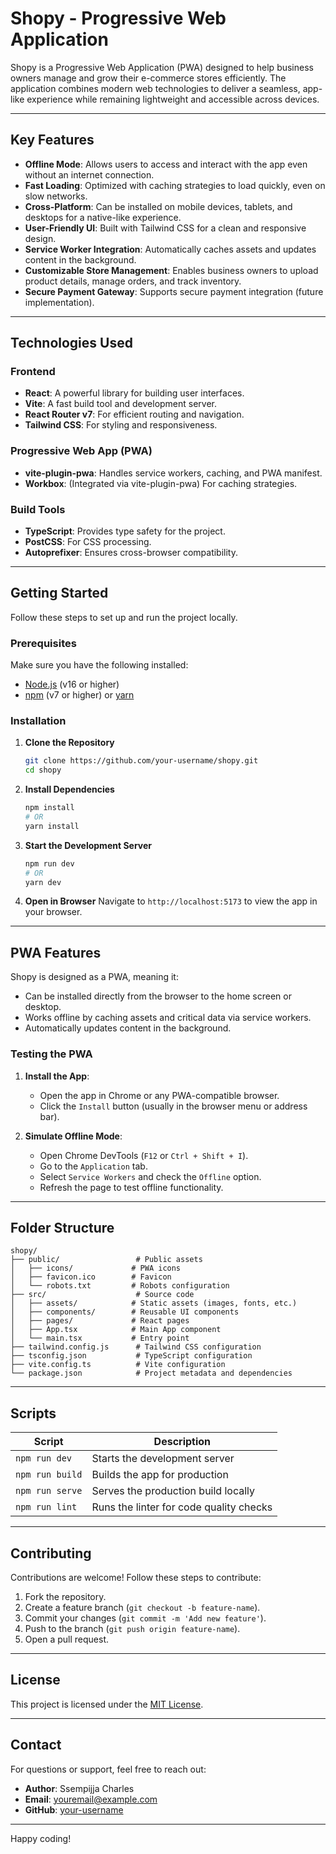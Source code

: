 # Shopy - Progressive Web Application

Shopy is a Progressive Web Application (PWA) designed to help business owners manage and grow their e-commerce stores efficiently. The application combines modern web technologies to deliver a seamless, app-like experience while remaining lightweight and accessible across devices.

---

## **Key Features**

- **Offline Mode**: Allows users to access and interact with the app even without an internet connection.
- **Fast Loading**: Optimized with caching strategies to load quickly, even on slow networks.
- **Cross-Platform**: Can be installed on mobile devices, tablets, and desktops for a native-like experience.
- **User-Friendly UI**: Built with Tailwind CSS for a clean and responsive design.
- **Service Worker Integration**: Automatically caches assets and updates content in the background.
- **Customizable Store Management**: Enables business owners to upload product details, manage orders, and track inventory.
- **Secure Payment Gateway**: Supports secure payment integration (future implementation).

---

## **Technologies Used**

### **Frontend**
- **React**: A powerful library for building user interfaces.
- **Vite**: A fast build tool and development server.
- **React Router v7**: For efficient routing and navigation.
- **Tailwind CSS**: For styling and responsiveness.

### **Progressive Web App (PWA)**
- **vite-plugin-pwa**: Handles service workers, caching, and PWA manifest.
- **Workbox**: (Integrated via vite-plugin-pwa) For caching strategies.

### **Build Tools**
- **TypeScript**: Provides type safety for the project.
- **PostCSS**: For CSS processing.
- **Autoprefixer**: Ensures cross-browser compatibility.

---

## **Getting Started**

Follow these steps to set up and run the project locally.

### **Prerequisites**

Make sure you have the following installed:

- [Node.js](https://nodejs.org/) (v16 or higher)
- [npm](https://www.npmjs.com/) (v7 or higher) or [yarn](https://yarnpkg.com/)

### **Installation**

1. **Clone the Repository**
   ```bash
   git clone https://github.com/your-username/shopy.git
   cd shopy
   ```

2. **Install Dependencies**
   ```bash
   npm install
   # OR
   yarn install
   ```

3. **Start the Development Server**
   ```bash
   npm run dev
   # OR
   yarn dev
   ```

4. **Open in Browser**
   Navigate to `http://localhost:5173` to view the app in your browser.

---

## **PWA Features**

Shopy is designed as a PWA, meaning it:

- Can be installed directly from the browser to the home screen or desktop.
- Works offline by caching assets and critical data via service workers.
- Automatically updates content in the background.

### **Testing the PWA**

1. **Install the App**:
   - Open the app in Chrome or any PWA-compatible browser.
   - Click the `Install` button (usually in the browser menu or address bar).

2. **Simulate Offline Mode**:
   - Open Chrome DevTools (`F12` or `Ctrl + Shift + I`).
   - Go to the `Application` tab.
   - Select `Service Workers` and check the `Offline` option.
   - Refresh the page to test offline functionality.

---

## **Folder Structure**

```
shopy/
├── public/                 # Public assets
│   ├── icons/             # PWA icons
│   ├── favicon.ico        # Favicon
│   └── robots.txt         # Robots configuration
├── src/                    # Source code
│   ├── assets/            # Static assets (images, fonts, etc.)
│   ├── components/        # Reusable UI components
│   ├── pages/             # React pages
│   ├── App.tsx            # Main App component
│   └── main.tsx           # Entry point
├── tailwind.config.js      # Tailwind CSS configuration
├── tsconfig.json           # TypeScript configuration
├── vite.config.ts          # Vite configuration
└── package.json            # Project metadata and dependencies
```

---

## **Scripts**

| Script         | Description                                 |
|----------------|---------------------------------------------|
| `npm run dev`  | Starts the development server               |
| `npm run build`| Builds the app for production              |
| `npm run serve`| Serves the production build locally        |
| `npm run lint` | Runs the linter for code quality checks    |

---

## **Contributing**

Contributions are welcome! Follow these steps to contribute:

1. Fork the repository.
2. Create a feature branch (`git checkout -b feature-name`).
3. Commit your changes (`git commit -m 'Add new feature'`).
4. Push to the branch (`git push origin feature-name`).
5. Open a pull request.

---

## **License**

This project is licensed under the [MIT License](./LICENSE).

---

## **Contact**

For questions or support, feel free to reach out:

- **Author**: Ssempijja Charles
- **Email**: [youremail@example.com](mailto:youremail@example.com)
- **GitHub**: [your-username](https://github.com/your-username)

---

Happy coding!
